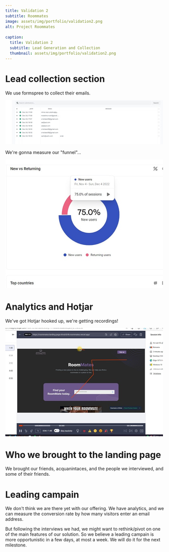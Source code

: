 ```yaml
---
title: Validation 2
subtitle: Roommates
image: assets/img/portfolio/validation2.png
alt: Project Roommates

caption:
  title: Validation 2
  subtitle: Lead Generation and Collection
  thumbnail: assets/img/portfolio/validation2.png
---
```


# Lead collection section
We use formspree to collect their emails.

![Collecting emails](../assets/img/portfolio/collecting-emails.jpg)
<br/>

We're gonna measure our "funnel"...

![lead collection](../assets/img/portfolio/funnel-0.jpg)
<br/>

# Analytics and Hotjar
We've got Hotjar hooked up, we're getting recordings!

![Hotjar recording](../assets/img/portfolio/hotjar-0.jpg) 
<br/>

# Who we brought to the landing page
We brought our friends, acquanintaces, and the people we interviewed, and some of their friends.

# Leading campain
We don't think we are there yet with our offering. We have analytics, and we can measure the conversion rate by how many visitors enter an email address.

But following the interviews we had, we might want to rethink/pivot on one of the main features of our solution.
So we believe a leading campain is more opportunistic in a few days, at most a week. We will do it for the next milestone.
